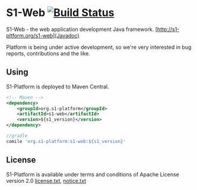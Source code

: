 # S1-Web [![Build Status](https://travis-ci.org/s1-platform/s1.png?branch=master)](https://travis-ci.org/s1-platform/s1)

S1-Web - the web application development Java framework.
[http://s1-pltform.org/s1-web](Javadoc)

Platform is being under active development, so we're very interested in bug reports,
contributions and the like.

Using
-----

S1-Platform is deployed to Maven Central.

```xml
<!-- Maven -->
<dependency>
    <groupId>org.s1-platform</groupId>
    <artifactId>s1-web</artifactId>
    <version>${s1_version}</version>
</dependency>
```

```groovy
//gradle
comile 'org.s1-platform:s1-web:${s1_version}'
```

License
-------

S1-Platform is available under terms and conditions of Apache License version 2.0 [license.txt](https://raw.github.com/s1-platform/s1/master/S1-LICENSE.txt), [notice.txt](https://raw.github.com/s1-platform/s1/master/S1-NOTICE.txt)